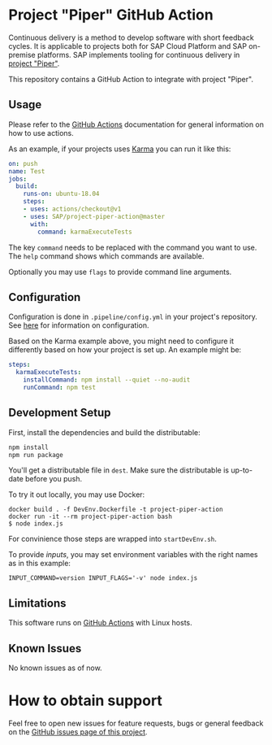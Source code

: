 # Project "Piper" GitHub Action

Continuous delivery is a method to develop software with short feedback cycles.
It is applicable to projects both for SAP Cloud Platform and SAP on-premise platforms.
SAP implements tooling for continuous delivery in [project "Piper"](https://sap.github.io/jenkins-library/).

This repository contains a GitHub Action to integrate with project "Piper".

## Usage

Please refer to the [GitHub Actions](https://help.github.com/en/actions) documentation for general information on how to use actions.

As an example, if your projects uses [Karma](https://karma-runner.github.io/latest/index.html) you can run it like this:

```yaml
on: push
name: Test
jobs:
  build:
    runs-on: ubuntu-18.04
    steps:
    - uses: actions/checkout@v1
    - uses: SAP/project-piper-action@master
      with:
        command: karmaExecuteTests
```

The key `command` needs to be replaced with the command you want to use.
The `help` command shows which commands are available.

Optionally you may use `flags` to provide command line arguments.

## Configuration

Configuration is done in `.pipeline/config.yml` in your project's repository.
See [here](https://sap.github.io/jenkins-library/configuration/) for information on configuration.

Based on the Karma example above, you might need to configure it differently based on how your project is set up.
An example might be:

```yaml
steps:
  karmaExecuteTests:
    installCommand: npm install --quiet --no-audit
    runCommand: npm test
```

## Development Setup

First, install the dependencies and build the distributable:

```bash
npm install
npm run package
```

You'll get a distributable file in `dest`.
Make sure the distributable is up-to-date before you push.

To try it out locally, you may use Docker:

```
docker build . -f DevEnv.Dockerfile -t project-piper-action
docker run -it --rm project-piper-action bash
$ node index.js
```

For convinience those steps are wrapped into `startDevEnv.sh`.

To provide _inputs_, you may set environment variables with the right names as in this example:

```
INPUT_COMMAND=version INPUT_FLAGS='-v' node index.js
```

## Limitations

This software runs on [GitHub Actions](https://github.com/features/actions) with Linux hosts.

## Known Issues

No known issues as of now.

# How to obtain support

Feel free to open new issues for feature requests, bugs or general feedback on
the [GitHub issues page of this project](https://github.com/sap/project-piper-action/issues).
